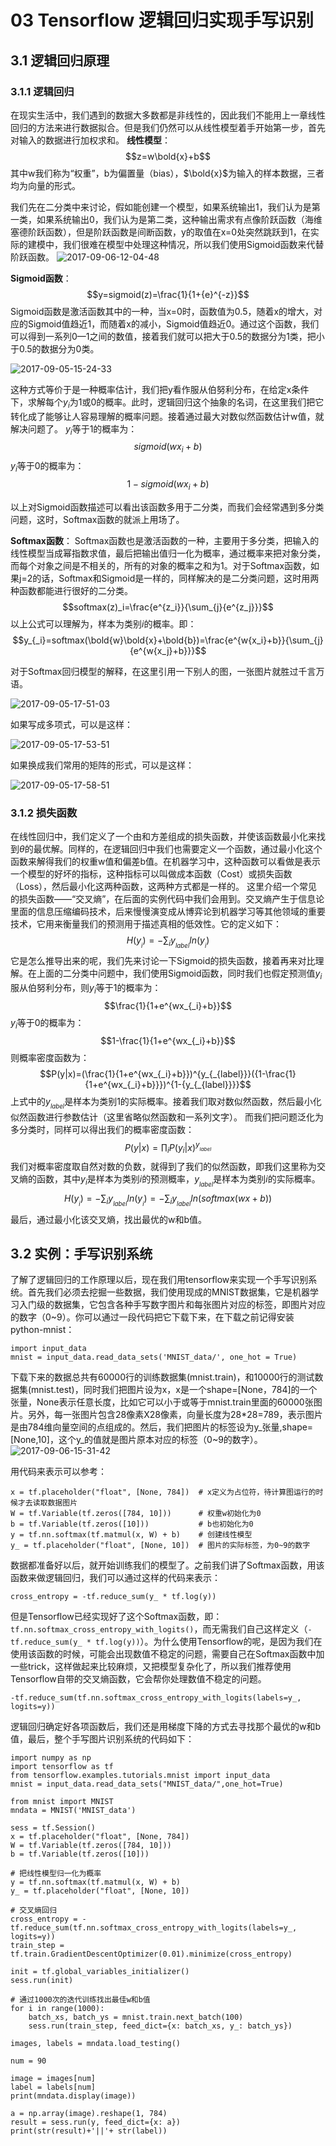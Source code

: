 # 03 Tensorflow 逻辑回归实现手写识别

## 3.1 逻辑回归原理
### 3.1.1 逻辑回归
在现实生活中，我们遇到的数据大多数都是非线性的，因此我们不能用上一章线性回归的方法来进行数据拟合。但是我们仍然可以从线性模型着手开始第一步，首先对输入的数据进行加权求和。
**线性模型**：
$$z=w\bold{x}+b$$
其中w我们称为“权重”，b为偏置量（bias），$\bold{x}$为输入的样本数据，三者均为向量的形式。

我们先在二分类中来讨论，假如能创建一个模型，如果系统输出1，我们认为是第一类，如果系统输出0，我们认为是第二类，这种输出需求有点像阶跃函数（海维塞德阶跃函数），但是阶跃函数是间断函数，y的取值在x=0处突然跳跃到1，在实际的建模中，我们很难在模型中处理这种情况，所以我们使用Sigmoid函数来代替阶跃函数。
![2017-09-06-12-04-48](http://qiniu.xdpie.com/2017-09-06-12-04-48.png)

**Sigmoid函数**：
$$y=sigmoid(z)=\frac{1}{1+{e}^{-z}}$$
Sigmoid函数是激活函数其中的一种，当x=0时，函数值为0.5，随着x的增大，对应的Sigmoid值趋近1，而随着x的减小，Sigmoid值趋近0。通过这个函数，我们可以得到一系列0—1之间的数值，接着我们就可以把大于0.5的数据分为1类，把小于0.5的数据分为0类。

![2017-09-05-15-24-33](http://qiniu.xdpie.com/2017-09-05-15-24-33.png)


这种方式等价于是一种概率估计，我们把y看作服从伯努利分布，在给定x条件下，求解每个$y_i$为1或0的概率。此时，逻辑回归这个抽象的名词，在这里我们把它转化成了能够让人容易理解的概率问题。接着通过最大对数似然函数估计w值，就解决问题了。
$y_i$等于1的概率为：$$sigmoid(w{x_i}+b)$$
$y_i$等于0的概率为：$$1-sigmoid(w{x_i}+b)$$

以上对Sigmoid函数描述可以看出该函数多用于二分类，而我们会经常遇到多分类问题，这时，Softmax函数的就派上用场了。

**Softmax函数**：
Softmax函数也是激活函数的一种，主要用于多分类，把输入的线性模型当成幂指数求值，最后把输出值归一化为概率，通过概率来把对象分类，而每个对象之间是不相关的，所有的对象的概率之和为1。对于Softmax函数，如果j=2的话，Softmax和Sigmoid是一样的，同样解决的是二分类问题，这时用两种函数都能进行很好的二分类。
$$softmax(z)_i=\frac{e^{z_i}}{\sum_{j}{e^{z_j}}}$$
以上公式可以理解为，样本为类别$i$的概率。即：
$$y_{_i}=softmax(\bold{w}\bold{x}+\bold{b})=\frac{e^{w{x_i}+b}}{\sum_{j}{e^{w{x_j}+b}}}$$

对于Softmax回归模型的解释，在这里引用一下别人的图，一张图片就胜过千言万语。

![2017-09-05-17-51-03](http://qiniu.xdpie.com/2017-09-05-17-51-03.png)

如果写成多项式，可以是这样：

![2017-09-05-17-53-51](http://qiniu.xdpie.com/2017-09-05-17-53-51.png)

如果换成我们常用的矩阵的形式，可以是这样：

![2017-09-05-17-58-51](http://qiniu.xdpie.com/2017-09-05-17-58-51.png)

### 3.1.2 损失函数
在线性回归中，我们定义了一个由和方差组成的损失函数，并使该函数最小化来找到$\theta$的最优解。同样的，在逻辑回归中我们也需要定义一个函数，通过最小化这个函数来解得我们的权重w值和偏差b值。在机器学习中，这种函数可以看做是表示一个模型的好坏的指标，这种指标可以叫做成本函数（Cost）或损失函数（Loss），然后最小化这两种函数，这两种方式都是一样的。
这里介绍一个常见的损失函数——“交叉熵”，在后面的实例代码中我们会用到。交叉熵产生于信息论里面的信息压缩编码技术，后来慢慢演变成从博弈论到机器学习等其他领域的重要技术，它用来衡量我们的预测用于描述真相的低效性。它的定义如下：
$$H(y_{_i})=-\sum_{i}{y_{_{label}}ln(y_{_i})}$$
它是怎么推导出来的呢，我们先来讨论一下Sigmoid的损失函数，接着再来对比理解。在上面的二分类中问题中，我们使用Sigmoid函数，同时我们也假定预测值$y_i$服从伯努利分布，则$y_i$等于1的概率为：
$$\frac{1}{1+e^{wx_{_i}+b}}$$
$y_i$等于0的概率为：
$$1-\frac{1}{1+e^{wx_{_i}+b}}$$
则概率密度函数为：
$$P(y|x)=(\frac{1}{1+e^{wx_{_i}+b}})^{y_{_{label}}}({1-\frac{1}{1+e^{wx_{_i}+b}}})^{1-{y_{_{label}}}}$$
上式中的$y_{_{label}}$是样本为类别1的实际概率。接着我们取对数似然函数，然后最小化似然函数进行参数估计（这里省略似然函数和一系列文字）。
而我们把问题泛化为多分类时，同样可以得出我们的概率密度函数：
$$P(y|x)=\prod_iP(y_i|x)^{y_{_{label}}}$$
我们对概率密度取自然对数的负数，就得到了我们的似然函数，即我们这里称为交叉熵的函数，其中${y_i}$是样本为类别$i$的预测概率，${y_{_{label}}}$是样本为类别$i$的实际概率。
$$H(y_{_i})=-\sum_{i}{{y_{_{label}}}ln(y_{_i})}=-\sum_{i}{{y_{_{label}}}ln(softmax(wx+b))}$$
最后，通过最小化该交叉熵，找出最优的w和b值。

## 3.2 实例：手写识别系统
了解了逻辑回归的工作原理以后，现在我们用tensorflow来实现一个手写识别系统。首先我们必须去挖掘一些数据，我们使用现成的MNIST数据集，它是机器学习入门级的数据集，它包含各种手写数字图片和每张图片对应的标签，即图片对应的数字（0~9）。你可以通过一段代码把它下载下来，在下载之前记得安装python-mnist：
```
import input_data
mnist = input_data.read_data_sets('MNIST_data/', one_hot = True)
```
下载下来的数据总共有60000行的训练数据集(mnist.train)，和10000行的测试数据集(mnist.test)，同时我们把图片设为x，x是一个shape=[None，784]的一个张量，None表示任意长度，比如它可以小于或等于mnist.train里面的60000张图片。另外，每一张图片包含28像素X28像素，向量长度为28*28=789，表示图片是由784维向量空间的点组成的。然后，我们把图片的标签设为y_张量,shape=[None,10]，这个y_的值就是图片原本对应的标签（0~9的数字）。
![2017-09-06-15-31-42](http://qiniu.xdpie.com/2017-09-06-15-31-42.png)

用代码来表示可以参考：
```
x = tf.placeholder("float", [None, 784])  # x定义为占位符，待计算图运行的时候才去读取数据图片
W = tf.Variable(tf.zeros([784, 10]))      # 权重w初始化为0
b = tf.Variable(tf.zeros([10]))           # b也初始化为0
y = tf.nn.softmax(tf.matmul(x, W) + b)    # 创建线性模型
y_ = tf.placeholder("float", [None, 10])  # 图片的实际标签，为0~9的数字
```
数据都准备好以后，就开始训练我们的模型了。之前我们讲了Softmax函数，用该函数来做逻辑回归，我们可以通过这样的代码来表示：
```
cross_entropy = -tf.reduce_sum(y_ * tf.log(y))
```
但是Tensorflow已经实现好了这个Softmax函数，即：```tf.nn.softmax_cross_entropy_with_logits()```，而无需我们自己这样定义（```-tf.reduce_sum(y_ * tf.log(y))```）。为什么使用Tensorflow的呢，是因为我们在使用该函数的时候，可能会出现数值不稳定的问题，需要自己在Softmax函数中加一些trick，这样做起来比较麻烦，又把模型复杂化了，所以我们推荐使用Tensorflow自带的交叉熵函数，它会帮你处理数值不稳定的问题。
```
-tf.reduce_sum(tf.nn.softmax_cross_entropy_with_logits(labels=y_, logits=y))
```
逻辑回归确定好各项函数后，我们还是用梯度下降的方式去寻找那个最优的w和b值，最后，整个手写图片识别系统的代码如下：
```
import numpy as np
import tensorflow as tf
from tensorflow.examples.tutorials.mnist import input_data
mnist = input_data.read_data_sets("MNIST_data/",one_hot=True)

from mnist import MNIST
mndata = MNIST('MNIST_data')

sess = tf.Session()
x = tf.placeholder("float", [None, 784])
W = tf.Variable(tf.zeros([784, 10]))
b = tf.Variable(tf.zeros([10]))

# 把线性模型归一化为概率
y = tf.nn.softmax(tf.matmul(x, W) + b)
y_ = tf.placeholder("float", [None, 10])

# 交叉熵回归
cross_entropy = -tf.reduce_sum(tf.nn.softmax_cross_entropy_with_logits(labels=y_, logits=y))
train_step = tf.train.GradientDescentOptimizer(0.01).minimize(cross_entropy)

init = tf.global_variables_initializer()
sess.run(init)

# 通过1000次的迭代训练找出最佳w和b值
for i in range(1000):
    batch_xs, batch_ys = mnist.train.next_batch(100)
    sess.run(train_step, feed_dict={x: batch_xs, y_: batch_ys})

images, labels = mndata.load_testing()

num = 90

image = images[num]
label = labels[num]
print(mndata.display(image))

a = np.array(image).reshape(1, 784)
result = sess.run(y, feed_dict={x: a})
print(str(result)+'||'+ str(label))
```
